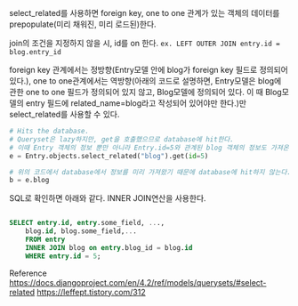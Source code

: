 select_related를 사용하면 foreign key, one to one 관계가 있는 객체의 데이터를 prepopulate(미리 채워진, 미리 로드된)한다.

join의 조건을 지정하지 않을 시, id를 on 한다. `ex. LEFT OUTER JOIN entry.id = blog.entry_id`

foreign key 관계에서는 정방향(Entry모델 안에 blog가 foreign key 필드로 정의되어 있다.), one to one관계에서는 역방향(아래의 코드로 설명하면, Entry모델은 blog에 관한 one to one 필드가 정의되어 있지 않고, Blog모델에 정의되어 있다. 이 때 Blog모델의 entry 필드에 related_name=blog라고 작성되어 있어야만 한다.)만 select_related를 사용할 수 있다.

```python
# Hits the database.
# Queryset은 lazy하지만, get을 호출했으므로 database에 hit한다.
# 이때 Entry 객체의 정보 뿐만 아니라 Entry.id=5와 관계된 blog 객체의 정보도 가져온다.
e = Entry.objects.select_related("blog").get(id=5)

# 위의 코드에서 database에서 정보를 미리 가져왔기 때문에 database에 hit하지 않는다.
b = e.blog

```

SQL로 확인하면 아래와 같다. INNER JOIN연산을 사용한다.

```SQL

SELECT entry.id, entry.some_field, ...,
	blog.id, blog.some_field,...
	FROM entry
	INNER JOIN blog on entry.blog_id = blog.id
	WHERE entry.id = 5;

```

Reference
https://docs.djangoproject.com/en/4.2/ref/models/querysets/#select-related
https://leffept.tistory.com/312